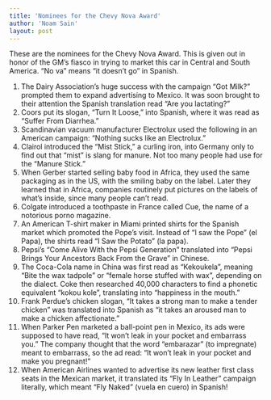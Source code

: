 ```yaml
---
title: 'Nominees for the Chevy Nova Award'
author: 'Noam Sain'
layout: post
---
```


These are the nominees for the Chevy Nova Award. This is given out in honor of the GM’s fiasco in trying to market this car in Central and South America. “No va” means “it doesn’t go” in Spanish.

1. The Dairy Association’s huge success with the campaign “Got Milk?” prompted them to expand advertising to Mexico. It was soon brought to their attention the Spanish translation read “Are you lactating?”
2. Coors put its slogan, “Turn It Loose,” into Spanish, where it was read as “Suffer From Diarrhea.”
3. Scandinavian vacuum manufacturer Electrolux used the following in an American campaign: “Nothing sucks like an Electrolux.”
4. Clairol introduced the “Mist Stick,” a curling iron, into Germany only to find out that “mist” is slang for manure. Not too many people had use for the “Manure Stick.”
5. When Gerber started selling baby food in Africa, they used the same packaging as in the US, with the smiling baby on the label. Later they learned that in Africa, companies routinely put pictures on the labels of what’s inside, since many people can’t read.
6. Colgate introduced a toothpaste in France called Cue, the name of a notorious porno magazine.
7. An American T-shirt maker in Miami printed shirts for the Spanish market which promoted the Pope’s visit. Instead of “I saw the Pope” (el Papa), the shirts read “I Saw the Potato” (la papa).
8. Pepsi’s “Come Alive With the Pepsi Generation” translated into “Pepsi Brings Your Ancestors Back From the Grave” in Chinese.
9. The Coca-Cola name in China was first read as “Kekoukela”, meaning “Bite the wax tadpole” or “female horse stuffed with wax”, depending on the dialect. Coke then researched 40,000 characters to find a phonetic equivalent “kokou kole”, translating into “happiness in the mouth.”
10. Frank Perdue’s chicken slogan, “It takes a strong man to make a tender chicken” was translated into Spanish as “it takes an aroused man to make a chicken affectionate.”
11. When Parker Pen marketed a ball-point pen in Mexico, its ads were supposed to have read, “It won’t leak in your pocket and embarrass you.” The company thought that the word “embarazar” (to impregnate) meant to embarrass, so the ad read: “It won’t leak in your pocket and make you pregnant!”
12. When American Airlines wanted to advertise its new leather first class seats in the Mexican market, it translated its “Fly In Leather” campaign literally, which meant “Fly Naked” (vuela en cuero) in Spanish!